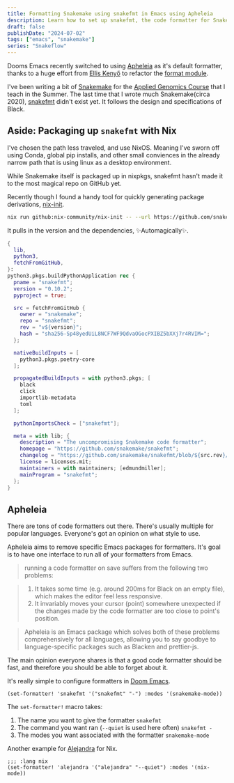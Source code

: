 ```yaml
---
title: Formatting Snakemake using snakefmt in Emacs using Apheleia
description: Learn how to set up snakefmt, the code formatter for Snakemake, in Doom Emacs using the Apheleia package. This post covers installing snakefmt with Nix, configuring it in Doom Emacs, and provides an overview of how Apheleia aims to simplify formatting code across languages in Emacs.
draft: false
publishDate: "2024-07-02"
tags: ["emacs", "snakemake"]
series: "Snakeflow"
---
```


Dooms Emacs recently switched to using [Apheleia](https://github.com/radian-software/apheleia) as it's default formatter, thanks to a huge effort from [Ellis Kenyő](https://elken.dev) to refactor the [format module](https://docs.doomemacs.org/latest/?#/modules/editor/format).

I've been writing a bit of [Snakemake](https://snakemake.github.io/) for the [Applied Genomics Course](https://applied-genomics.dev/) that I teach in the Summer. The last time that I wrote much Snakemake(circa 2020), [snakefmt](https://github.com/snakemake/snakefmt) didn't exist yet. It follows the design and specifications of Black.

## Aside: Packaging up `snakefmt` with Nix

I've chosen the path less traveled, and use NixOS. Meaning I've sworn off using Conda, global pip installs, and other small conviences in the already narrow path that is using linux as a desktop environment.

While Snakemake itself is packaged up in nixpkgs, snakefmt hasn't made it to the most magical repo on GitHub yet.

Recently though I found a handy tool for quickly generating package derivations, [nix-init](https://github.com/nix-community/nix-init).

```sh
nix run github:nix-community/nix-init -- --url https://github.com/snakemake/snakefmt
```

It pulls in the version and the dependencies, ✨Automagically✨.

```nix title="snakefmt.nix"
{
  lib,
  python3,
  fetchFromGitHub,
}:
python3.pkgs.buildPythonApplication rec {
  pname = "snakefmt";
  version = "0.10.2";
  pyproject = true;

  src = fetchFromGitHub {
    owner = "snakemake";
    repo = "snakefmt";
    rev = "v${version}";
    hash = "sha256-Sp48yedUiL8NCF7WF9QdvaOGocPXIBZ5bXXj7r4RVIM=";
  };

  nativeBuildInputs = [
    python3.pkgs.poetry-core
  ];

  propagatedBuildInputs = with python3.pkgs; [
    black
    click
    importlib-metadata
    toml
  ];

  pythonImportsCheck = ["snakefmt"];

  meta = with lib; {
    description = "The uncompromising Snakemake code formatter";
    homepage = "https://github.com/snakemake/snakefmt";
    changelog = "https://github.com/snakemake/snakefmt/blob/${src.rev}/CHANGELOG.md";
    license = licenses.mit;
    maintainers = with maintainers; [edmundmiller];
    mainProgram = "snakefmt";
  };
}
```

## Apheleia

There are tons of code formatters out there. There's usually multiple for popular languages. Everyone's got an opinion on what style to use.

Apheleia aims to remove specific Emacs packages for formatters. It's goal is to have one interface to run all of your formatters from Emacs.

> running a code formatter on save suffers from the following two problems:

>    1. It takes some time (e.g. around 200ms for Black on an empty file), which makes the editor feel less responsive.
>    2. It invariably moves your cursor (point) somewhere unexpected if the changes made by the code formatter are too close to point's position.

> Apheleia is an Emacs package which solves both of these problems comprehensively for all languages, allowing you to say goodbye to language-specific packages such as Blacken and prettier-js.

The main opinion everyone shares is that a good code formatter should be fast, and therefore you should be able to forget about it.

It's really simple to configure formatters in [Doom Emacs](https://github.com/doomemacs/doomemacs).

```emacs-lisp title="config.el"
(set-formatter! 'snakefmt '("snakefmt" "-") :modes '(snakemake-mode))
```

The `set-formatter!` macro takes:
1. The name you want to give the formatter
`snakefmt`
2. The command you want ran (`--quiet` is used here often)
`snakefmt -`
3. The modes you want associated with the formatter
`snakemake-mode`

Another example for [Alejandra](https://github.com/kamadorueda/alejandra) for Nix.

```emacs-lisp title="config.el"
;;; :lang nix
(set-formatter! 'alejandra '("alejandra" "--quiet") :modes '(nix-mode))
```
